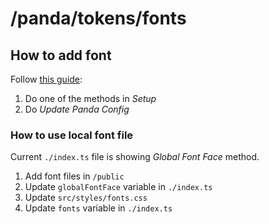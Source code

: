 # /panda/tokens/fonts


## How to add font
Follow [this guide](https://panda-css.com/docs/guides/fonts#global-font-face):
1. Do one of the methods in *Setup*
2. Do *Update Panda Config*


### How to use local font file
Current `./index.ts` file is showing *Global Font Face* method.
  1. Add font files in `/public`
  2. Update `globalFontFace` variable in `./index.ts`
  3. Update `src/styles/fonts.css`
  4. Update `fonts` variable in `./index.ts`

